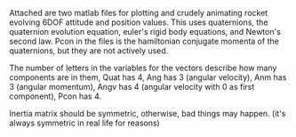Attached are two matlab files for plotting and crudely animating rocket evolving 6DOF attitude and position values. 
This uses quaternions, the quaternion evolution equation, euler's rigid body equations, and Newton's second law.
Pcon in the files is the hamiltonian conjugate momenta of the quaternions, but they are not actively used.

The number of letters in the variables for the vectors describe how many components are in them, Quat has 4, Ang has 3 (angular velocity), 
Anm has 3 (angular momentum), Angv has 4 (angular velocity with 0 as first component), Pcon has 4.

Inertia matrix should be symmetric, otherwise, bad things may happen. (it's always symmetric in real life for reasons)
